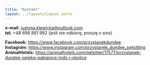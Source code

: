 ```yaml
---
title: "Kontakt"
layout: ../layouts/Layout.astro
---
```


**e-mail:** justyna.klewicka@outlook.com  
**tel:** +48 698 881 992 (jeśli nie odbiorę, proszę o sms)  

**Facebook:** https://www.facebook.com/przystanekdundee  
**Instagram:** https://www.instagram.com/przystanek_dundee_petsitting  
**AnimalHotels:** https://animalhotels.com/petsitter/17577/przystanek-dundee-opieka-pabianice-lodz-i-okolice  
